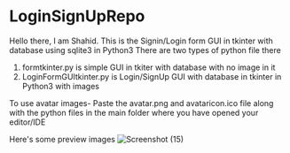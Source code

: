 # LoginSignUpRepo

Hello there, I am Shahid. This is the Signin/Login form GUI in tkinter with database using sqlite3 in Python3
There are two types of python file there
1. formtkinter.py is simple GUI in tkiter with database with no image in it
2. LoginFormGUItkinter.py is Login/SignUp GUI with database in tkinter in Python3 with images

 To use avatar images-
 Paste the avatar.png and avataricon.ico file along with the python files in the main folder where you have opened your editor/IDE
 
 Here's some preview images 
 ![Screenshot (15)](https://user-images.githubusercontent.com/93634913/141010308-1a80cd20-f88e-447b-bc45-9abb8c4bd000.png)
 
